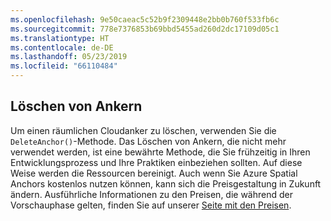 ```yaml
---
ms.openlocfilehash: 9e50caeac5c52b9f2309448e2bb0b760f533fb6c
ms.sourcegitcommit: 778e7376853b69bbd5455ad260d2dc17109d05c1
ms.translationtype: HT
ms.contentlocale: de-DE
ms.lasthandoff: 05/23/2019
ms.locfileid: "66110484"
---
```

## <a name="delete-anchors"></a>Löschen von Ankern

Um einen räumlichen Cloudanker zu löschen, verwenden Sie die `DeleteAnchor()`-Methode. Das Löschen von Ankern, die nicht mehr verwendet werden, ist eine bewährte Methode, die Sie frühzeitig in Ihren Entwicklungsprozess und Ihre Praktiken einbeziehen sollten. Auf diese Weise werden die Ressourcen bereinigt. Auch wenn Sie Azure Spatial Anchors kostenlos nutzen können, kann sich die Preisgestaltung in Zukunft ändern. Ausführliche Informationen zu den Preisen, die während der Vorschauphase gelten, finden Sie auf unserer [Seite mit den Preisen](https://azure.microsoft.com/pricing/details/spatial-anchors/).
